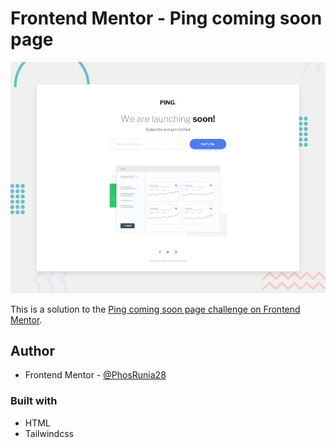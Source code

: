 # Frontend Mentor - Ping coming soon page

![Design preview for the Ping coming soon page coding challenge](./design/desktop-preview.jpg)

This is a solution to the [Ping coming soon page challenge on Frontend Mentor](https://www.frontendmentor.io/challenges/ping-single-column-coming-soon-page-5cadd051fec04111f7b848da).

## Author

- Frontend Mentor - [@PhosRunia28](https://www.frontendmentor.io/profile/PhosRunia28)

### Built with

- HTML
- Tailwindcss
